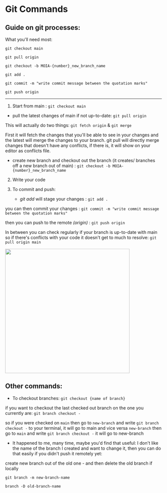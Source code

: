 # Git Commands

## Guide on git processes:

What you'll need most: 


````git checkout main````

````git pull origin````

````git checkout -b MOIA-{number}_new_branch_name````

````git add .````

````git commit -m "write commit message between the quotation marks"````

````git push origin````

------------------


1. Start from main : 
````git checkout main````

- pull the latest changes of main if not up-to-date: ````git pull origin````

This will actually do two things: ````git fetch origin```` & ````git merge````

First it will fetch the changes that you'll be able to see in your changes and the latest will merge the changes to your branch. 
git pull will directly merge changes that doesn't have any conflicts, if there is, it will show on your editor as conflicts file. 

- create new branch and checkout out the branch (it creates/ branches off a new branch out of main) : ````git checkout -b MOIA-{number}_new_branch_name````

2. Write your code

3. To commit and push:

    - *git add* will stage your changes :  ````git add .````

you can then commit your changes : ````git commit -m "write commit message between the quotation marks"````

then you can push to the remote *(origin)* : ````git push origin````

In between you can check regularly if your branch is up-to-date with main so if there's conflicts with your code it doesn't get to much to resolve: ````git pull origin main````

<img src="img/gitBranch.png" width="400" height="400">

## Other commands: 


- To checkout branches: ````git checkout {name of branch}````

if you want to checkout the last checked out branch on the one you currently are: ````git branch checkout -````

so if you were checked on `main` then go to `new-branch` and write ````git branch checkout -```` to your terminal, it will go to main and vice versa `new-branch` then go to `main` and write ````git branch checkout -```` it will go to new-branch 

- It happened to me, many time, maybe you'd find that useful: I don't like the name of the branch I created and want to change it, then you can do that easily if you didn't push it remotely yet: 

create new branch out of the old one - and then delete the old branch if locally

````git branch -m new-branch-name```` 

````branch -D old-branch-name````